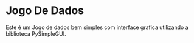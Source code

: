 # Jogo De Dados
 Este é um Jogo de dados bem simples com interface grafica utilizando a biblioteca PySimpleGUI.
